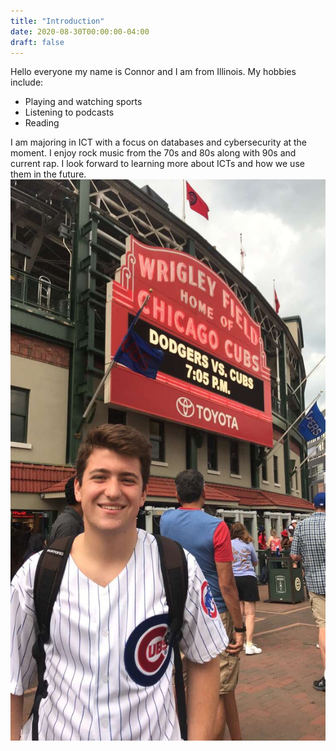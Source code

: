 ```yaml
---
title: "Introduction"
date: 2020-08-30T00:00:00-04:00
draft: false
---
```

Hello everyone my name is Connor and I am from Illinois. My hobbies include:

* Playing and watching sports
* Listening to podcasts
* Reading

I am majoring in ICT with a focus on databases and cybersecurity at the moment. I enjoy rock music from the 70s and 80s along with 90s and current rap. I look forward to learning more about ICTs and how we use them in the future.
![This is an image of me at a Cubs game before Covid-19 took over.](IMG_3194.jpeg)
